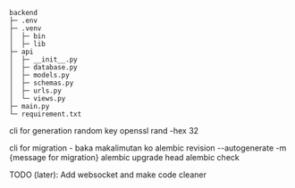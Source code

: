 ```
backend
├─ .env
├─ .venv
│  ├─ bin
│  ├─ lib
├─ api
│  ├─ __init__.py
│  ├─ database.py
│  ├─ models.py
│  ├─ schemas.py
│  ├─ urls.py
│  └─ views.py
├─ main.py
└─ requirement.txt

```

cli for generation random key
openssl rand -hex 32

cli for migration - baka makalimutan ko
alembic revision --autogenerate -m {message for migration}
alembic upgrade head
alembic check

TODO (later): Add websocket and make code cleaner
